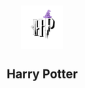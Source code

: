 <div align="center">
  <img src="./assets/images/nHP.png" alt="Logo" width="100"/>
  <h1>Harry Potter</h1>
</div>
